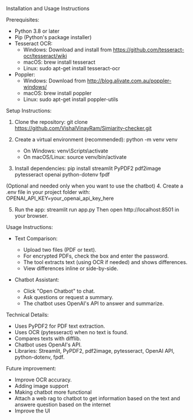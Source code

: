 Installation and Usage Instructions

Prerequisites:
- Python 3.8 or later
- Pip (Python's package installer)
- Tesseract OCR:
    * Windows: Download and install from https://github.com/tesseract-ocr/tesseract/wiki
    * macOS: brew install tesseract
    * Linux: sudo apt-get install tesseract-ocr
- Poppler:
    * Windows: Download from http://blog.alivate.com.au/poppler-windows/
    * macOS: brew install poppler
    * Linux: sudo apt-get install poppler-utils

Setup Instructions:
1. Clone the repository:
   git clone https://github.com/VishalVinayRam/Simiarity-checker.git

2. Create a virtual environment (recommended):
   python -m venv venv
   - On Windows: venv\\Scripts\\activate
   - On macOS/Linux: source venv/bin/activate

3. Install dependencies:
   pip install streamlit PyPDF2 pdf2image pytesseract openai python-dotenv fpdf


(Optional and needed only when you want to use the chatbot)
4. Create a .env file in your project folder with:
   OPENAI_API_KEY=your_openai_api_key_here

5. Run the app:
   streamlit run app.py
   Then open http://localhost:8501 in your browser.

Usage Instructions:
- Text Comparison:
   * Upload two files (PDF or text).
   * For encrypted PDFs, check the box and enter the password.
   * The tool extracts text (using OCR if needed) and shows differences.
   * View differences inline or side-by-side.

- Chatbot Assistant:
   * Click "Open Chatbot" to chat.
   * Ask questions or request a summary.
   * The chatbot uses OpenAI's API to answer and summarize.

Technical Details:
- Uses PyPDF2 for PDF text extraction.
- Uses OCR (pytesseract) when no text is found.
- Compares texts with difflib.
- Chatbot uses OpenAI's API.
- Libraries: Streamlit, PyPDF2, pdf2image, pytesseract, OpenAI API, python-dotenv, fpdf.

Future improvement:
- Improve OCR accuracy.
- Adding image support 
- Making chatbot more functional
- Attach a web rag to chatbot to get information based on the text and answere question based on the internet 
- Improve the UI
